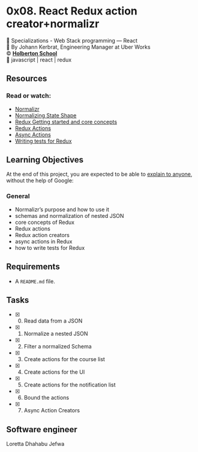 # 0x08. React Redux action creator+normalizr
:open_file_folder: Specializations - Web Stack programming ― React  
:bust_in_silhouette: By Johann Kerbrat, Engineering Manager at Uber Works  
:copyright: **[Holberton School](https://www.holbertonschool.com/)**  
:bookmark: javascript | react | redux

## Resources
### Read or watch:
* [Normalizr](https://github.com/paularmstrong/normalizr)
* [Normalizing State Shape](https://redux.js.org/recipes/structuring-reducers/normalizing-state-shape)
* [Redux Getting started and core concepts](https://redux.js.org/introduction/getting-started)
* [Redux Actions](https://redux.js.org/tutorials/fundamentals/part-2-concepts-data-flow)
* [Async Actions](https://redux.js.org/tutorials/fundamentals/part-6-async-logic)
* [Writing tests for Redux](https://redux.js.org/recipes/writing-tests)

## Learning Objectives
At the end of this project, you are expected to be able to [explain to anyone](https://fs.blog/2012/04/feynman-technique/), without the help of Google:
### General
* Normalizr’s purpose and how to use it
* schemas and normalization of nested JSON
* core concepts of Redux
* Redux actions
* Redux action creators
* async actions in Redux
* how to write tests for Redux

## Requirements
* A ```README.md``` file.

## Tasks
* [x] 0. Read data from a JSON
* [x] 1. Normalize a nested JSON
* [x] 2. Filter a normalized Schema
* [x] 3. Create actions for the course list
* [x] 4. Create actions for the UI
* [x] 5. Create actions for the notification list
* [x] 6. Bound the actions
* [x] 7. Async Action Creators

## Software engineer
Loretta Dhahabu Jefwa
